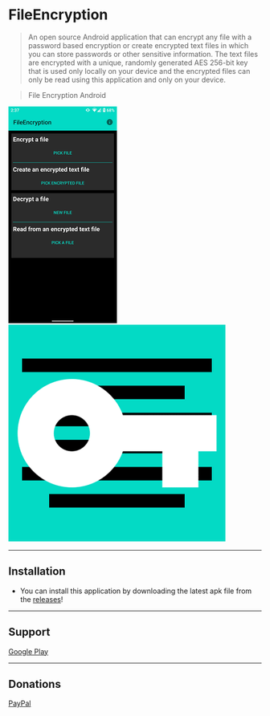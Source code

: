 # FileEncryption

> An open source Android application that can encrypt any file with a password based encryption or create encrypted text files in which you can store passwords or other sensitive information.
  The text files are encrypted with a unique, randomly generated AES 256-bit key that is used only locally on your device and the encrypted files can only be read using this application and only on your device.

> File Encryption Android

![alt tag](https://github.com/levis-apps/FileEncryption/blob/master/Screenshot_20200928-143718.png)  ![alt tag](https://github.com/levis-apps/FileEncryption/blob/master/FileEncryptionlLogo.png)

---
## Installation

- You can install this application by downloading the latest apk file from the [releases](https://github.com/levis-apps/FileEncryption/releases)!
---

## Support

[Google Play](https://play.google.com/store/apps/developer?id=levisapps&hl=en)

---

## Donations

[PayPal](https://paypal.me/levisapps?locale.x=en_US)
